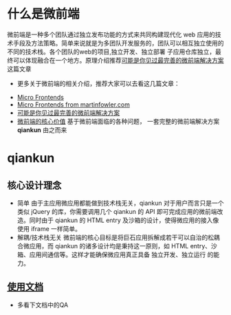 # 什么是微前端
微前端是一种多个团队通过独立发布功能的方式来共同构建现代化 web 应用的技术手段及方法策略。简单来说就是为多团队开发服务的，团队可以相互独立使用的不同的技术栈。各个团队的web的项目,独立开发、独立部署 子应用仓库独立，最终可以体现融合在一个地方。原理介绍推荐[可能是你见过最完善的微前端解决方案](https://zhuanlan.zhihu.com/p/78362028)这篇文章
- 更多关于微前端的相关介绍，推荐大家可以去看这几篇文章：
* [Micro Frontends](https://micro-frontends.org/)
* [Micro Frontends from martinfowler.com](https://martinfowler.com/articles/micro-frontends.html)
* [可能是你见过最完善的微前端解决方案](https://zhuanlan.zhihu.com/p/78362028)
* [微前端的核心价值](https://zhuanlan.zhihu.com/p/95085796)
基于微前端面临的各种问题， 一套完整的微前端解决方案 __qiankun__ 由之而来
# qiankun
## 核心设计理念
  *  简单 
  由于主应用微应用都能做到技术栈无关，qiankun 对于用户而言只是一个类似 jQuery 的库，你需要调用几个 qiankun 的 API 即可完成应用的微前端改造。同时由于 qiankun 的 HTML entry 及沙箱的设计，使得微应用的接入像使用 iframe 一样简单。
  *  解耦/技术栈无关 
  微前端的核心目标是将巨石应用拆解成若干可以自治的松耦合微应用，而 qiankun 的诸多设计均是秉持这一原则，如 HTML entry、沙箱、应用间通信等。这样才能确保微应用真正具备 独立开发、独立运行 的能力。
## [使用文档](https://qiankun.umijs.org/zh/api)
 * 多看下文档中的QA

